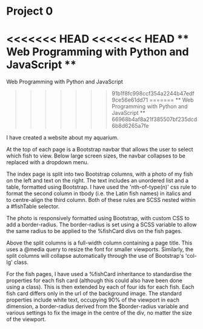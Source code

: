 # Project 0

<<<<<<< HEAD
<<<<<<< HEAD
** Web Programming with Python and JavaScript **
=======
Web Programming with Python and JavaScript
>>>>>>> 91b1f8fc998ccf354a2244b47edf9ce56e61dd71
=======
** Web Programming with Python and JavaScript **
>>>>>>> 66968b4af8a21f385507bf235dcd6b8d6265a7fe

I have created a website about my aquarium.

At the top of each page is a Bootstrap navbar that allows the user to select which fish to view. Below large screen sizes, the navbar collapses to be replaced with a dropdown menu.

The index page is split into two Bootstrap columns, with a photo of my fish on the left and text on the right. The text includes an unordered list and a table, formatted using Bootstrap. I have used the 'nth-of-type(n)' css rule to format the second column in tbody (i.e. the Latin fish names) in italics and to centre-align the third column. Both of these rules are SCSS nested within a #fishTable selector.

The photo is responsively formatted using Bootstrap, with custom CSS to add a border-radius. The border-radius is set using a SCSS variable to allow the same radius to be applied to the %fishCard divs on the fish pages.

Above the split columns is a full-width column containing a page title. This uses a @media query to resize the font for smaller viewports. Similarly, the split columns will collapse automatically through the use of Bootstrap's 'col-lg' class.

For the fish pages, I have used a %fishCard inheritance to standardise the properties for each fish card (although this could also have been done using a class). This is then extended by each of four ids for each fish. Each fish card differs only in the url of the background image. The standard properties include white text, occupying 90% of the viewport in each dimension, a border-radius derived from the $border-radius variable and various settings to fix the image in the centre of the div, no matter the size of the viewport.
